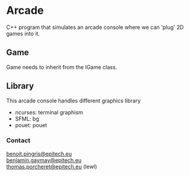 # Arcade
C++ program that simulates an arcade console where we can 'plug' 2D games into it.
  
  
  
## Game
Game needs to inherit from the IGame class.
  
  
  
## Library
This arcade console handles different graphics library

 - ncurses: terminal graphism
 - SFML: bg
 - pouet: pouet
  

  
### Contact
benoit.pingris@epitech.eu  
benjamin.gaymay@epitech.eu  
thomas.porcheret@epitech.eu (lewl)  

